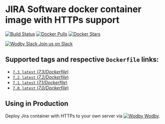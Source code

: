# JIRA Software docker container image with HTTPs support

[![Build Status](https://travis-ci.org/wodby/jira.svg?branch=master)](https://travis-ci.org/wodby/jira)
[![Docker Pulls](https://img.shields.io/docker/pulls/wodby/jira.svg)](https://hub.docker.com/r/wodby/jira)
[![Docker Stars](https://img.shields.io/docker/stars/wodby/jira.svg)](https://hub.docker.com/r/wodby/jira)

[![Wodby Slack](https://www.google.com/s2/favicons?domain=www.slack.com) Join us on Slack](https://slack.wodby.com/)

## Supported tags and respective `Dockerfile` links:

- [`7.3`, `latest` (*7.3/Dockerfile*)](https://github.com/wodby/jira/tree/master/7.3/Dockerfile)
- [`7.2`, `latest` (*7.2/Dockerfile*)](https://github.com/wodby/jira/tree/master/7.2/Dockerfile)
- [`7.1`, `latest` (*7.1/Dockerfile*)](https://github.com/wodby/jira/tree/master/7.1/Dockerfile)
- [`7.0`, `latest` (*7.0/Dockerfile*)](https://github.com/wodby/jira/tree/master/7.0/Dockerfile)

## Using in Production

Deploy Jira container with HTTPs to your own server via [![Wodby](https://www.google.com/s2/favicons?domain=wodby.com) Wodby](https://wodby.com).
